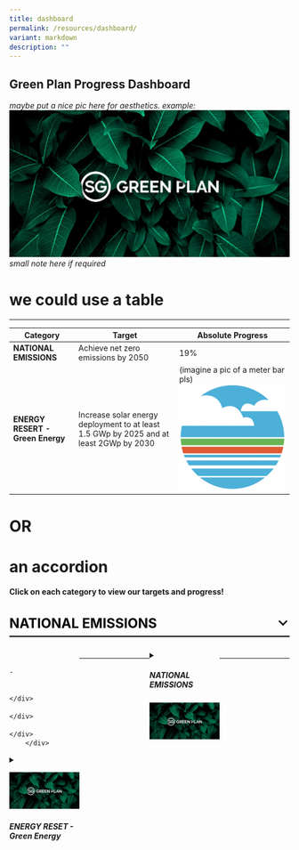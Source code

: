 ```yaml
---
title: dashboard
permalink: /resources/dashboard/
variant: markdown
description: ""
---
```

## Green Plan Progress Dashboard  
*maybe put a nice pic here for aesthetics. example:*
![](/images/sharing.jpg)  
*small note here if required*

# we could use a table
***
|Category                                    |Target                                                          |Absolute Progress |
| ------------------------------- | ---------------------------------------- | ------------------ |
|**NATIONAL EMISSIONS**     | Achieve net zero emissions by 2050     |       19%
|**ENERGY RESERT - Green Energy** | Increase solar energy deployment to at least 1.5 GWp by 2025 and at least 2GWp by 2030   | (imagine a pic of a meter bar pls) ![](/images/thumbnail.png)

# **OR**

# an accordion 

####  Click on each category to view our targets and progress!

<style>
	.accordion {
		margin-bottom: 1.5rem;
	}
	
	.accordion .row {
		display: grid;
		grid-template-columns: repeat(4, 1fr);
		/* gap: .5rem; */
		margin: 0;
	}
	
	.accordion .row .col {
		width: 100%;
	}
	
	.accordion > .bp-accordion-header {
		background-color: transparent;
		padding-bottom: .5rem;
		border-bottom: 2px solid black;
		font-size: 24px;
	}
	
	.bp-accordion-body {
		margin-bottom: 5rem;
	}
	
	.accordion > .bp-accordion-header:hover {
		background-color: transparent;
	}
	
	.accordion > .bp-accordion-header > .bp-accordion-button {
		display: block;
		width: 100%;
		text-decoration: none;
		margin: 0;
		color: black;
	}
	
	.bp-accordion-button::before {
		content: "";
	}
	
	.bp-accordion-button.sgds-icon-plus {
		content: "";
	}
	
	.bp-accordion-button.sgds-icon-minus {
		content: "";
	}
	
	.bp-accordion-button-wrapper {
		display: flex;
		justify-content: space-between;
		align-items: center;
	}
	
	.arrow-icon {
		transition: all .5s;
		transform: rotate(180deg);
	}
	
	.accordion:first-child .arrow-icon {
		transform: rotate(0);
	}
	
	.bp-accordion-header:has( > .bp-accordion-button.sgds-icon-plus) .arrow-icon {
	transform: rotate(180deg);
	}
	
	.bp-accordion-header:has( > .bp-accordion-button.sgds-icon-minus) .arrow-icon {
	transform: rotate(0);
	}
</style>
 
<div class="accordion-container">
		<!-- Accordion Item 1 -->
    <div class="accordion">
        <h3 class="bp-accordion-header">
            <a class="bp-accordion-button">
							<div class="bp-accordion-button-wrapper">
									<span>NATIONAL EMISSIONS</span>
									<svg viewBox="0 0 24 24" height="24" width="24" xmlns="http://www.w3.org/2000/svg" class="arrow-icon"><g stroke-width="1" stroke="none" fill-rule="evenodd" fill="none" id="feArrowDown0"><g fill="currentColor" id="feArrowDown1"><path d="m6 7l6 6l6-6l2 2l-8 8l-8-8z" id="feArrowDown2"></path></g></g></svg>
							</div>
            </a>
        </h3>
						<!-- Accordion 1 - Body -->
            <div class="bp-accordion-body">
							<div class="row">
									
								- 
									
							</div>
								</div>
							</div>
        </div>
	
<hr>
<details>
	<summary><h5>NATIONAL EMISSIONS</h5>  
		
![](/images/sharing.jpg)
	</summary>
	
- Achieve net zero emissions by 2050
    
      
				<style>
				  meter {
          width: 500px;
          height: 50px;
          }
				</style>
      
      
        <meter max="100" min="0" value="19">19%</meter> 19% <br>
    
	
</details>
<hr>

<details>
	<summary>
		
![](/images/sharing.jpg)

<h5>ENERGY RESET - Green Energy</h5></summary>
	
- Increase solar energy deployment to at least 1.5 GWp by 2025 and at least 2 GWp by 2030
    
      
        <meter max="100" min="0" value="17">17%</meter> 17% <br>
      
    
	
- Deploy 382 MWp of inland floating solar capacity by 2030
    
      
        <meter max="100" min="0" value="17">17%</meter> 17% <br>
      
    
	
- Diversify electricity supply by importing 4GW of low-carbon electricity by 2045
      
        <meter max="100" min="0" value="3">3%</meter> 3% <br>
      
	
- Diversify electricity supply by importing 4GW of low-carbon electricity by 2045
      
        <meter max="101" min="0" value="101">101%</meter> 101% <br>
      

- Improve the energy efficiency of natural gas CCGTs and achieve 0.105 Mt of carbon abatement by 2030
  
      
        <meter max="100" min="0" value="81">81%</meter> 81% <br>
      
    
	
<hr></details>